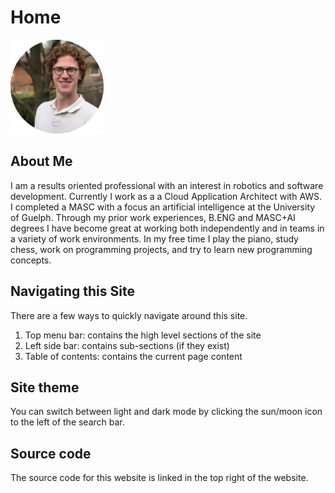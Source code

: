 # Home

![Headshot](./assets/headshot.png)

## About Me

I am a results oriented professional with an interest in robotics
and software development.  Currently I work as a a Cloud Application
Architect with AWS.  I completed a MASC with a focus an
artificial intelligence at the University of Guelph.  Through my prior work
experiences, B.ENG and MASC+AI degrees I have become great at working both
independently and in teams in a variety of work environments.  In my free
time I play the piano, study chess, work on programming projects, and try to
learn new programming concepts.

## Navigating this Site

There are a few ways to quickly navigate around this site.

1. Top menu bar: contains the high level sections of the site
2. Left side bar: contains sub-sections (if they exist)
3. Table of contents: contains the current page content

## Site theme

You can switch between light and dark mode by clicking
the sun/moon icon to the left of the search bar.

## Source code

The source code for this website is linked in the top
right of the website.
